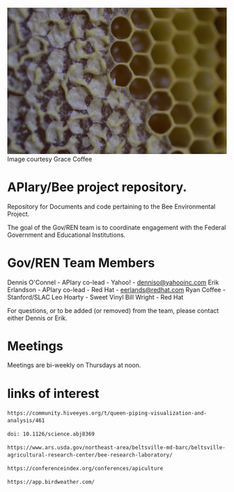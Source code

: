 ![plot](./images/img_0002.jpg)
Image courtesy Grace Coffee
# APIary/Bee project repository.  
Repository for Documents and code pertaining to the Bee Environmental Project.

The goal of the Gov/REN team is to coordinate engagement with the Federal Government and Educational Institutions.

# Gov/REN Team Members
Dennis O'Connel - APIary co-lead - Yahoo! - denniso@yahooinc.com
Erik Erlandson - APIary co-lead - Red Hat - eerlands@redhat.com
Ryan Coffee - Stanford/SLAC
Leo Hoarty - Sweet Vinyl
Bill Wright - Red Hat

For questions, or to be added (or removed) from the team, please contact either Dennis or Erik.  

# Meetings  

Meetings are bi-weekly on Thursdays at noon.

# links of interest
```https://community.hiveeyes.org/t/queen-piping-visualization-and-analysis/461```

```doi: 10.1126/science.abj8369```

```https://www.ars.usda.gov/northeast-area/beltsville-md-barc/beltsville-agricultural-research-center/bee-research-laboratory/```

```https://conferenceindex.org/conferences/apiculture```

```https://app.birdweather.com/```
